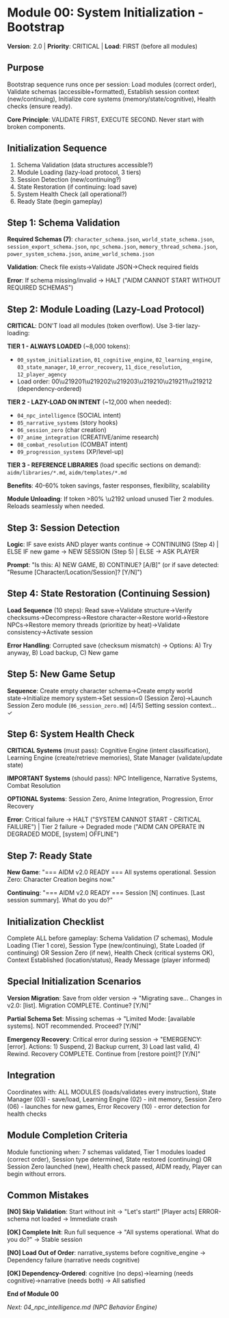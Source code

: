 # Module 00: System Initialization - Bootstrap

**Version**: 2.0 | **Priority**: CRITICAL | **Load**: FIRST (before all modules)

## Purpose

Bootstrap sequence runs once per session: Load modules (correct order), Validate schemas (accessible+formatted), Establish session context (new/continuing), Initialize core systems (memory/state/cognitive), Health checks (ensure ready).

**Core Principle**: VALIDATE FIRST, EXECUTE SECOND. Never start with broken components.

## Initialization Sequence

1. Schema Validation (data structures accessible?)
2. Module Loading (lazy-load protocol, 3 tiers)
3. Session Detection (new/continuing?)
4. State Restoration (if continuing: load save)
5. System Health Check (all operational?)
6. Ready State (begin gameplay)

## Step 1: Schema Validation

**Required Schemas (7)**: `character_schema.json`, `world_state_schema.json`, `session_export_schema.json`, `npc_schema.json`, `memory_thread_schema.json`, `power_system_schema.json`, `anime_world_schema.json`

**Validation**: Check file exists→Validate JSON→Check required fields

**Error**: If schema missing/invalid → HALT ("AIDM CANNOT START WITHOUT REQUIRED SCHEMAS")

## Step 2: Module Loading (Lazy-Load Protocol)

**CRITICAL**: DON'T load all modules (token overflow). Use 3-tier lazy-loading:

**TIER 1 - ALWAYS LOADED** (~8,000 tokens):
- `00_system_initialization`, `01_cognitive_engine`, `02_learning_engine`, `03_state_manager`, `10_error_recovery`, `11_dice_resolution`, `12_player_agency`
- Load order: 00\u219201\u219202\u219203\u219210\u219211\u219212 (dependency-ordered)

**TIER 2 - LAZY-LOAD ON INTENT** (~12,000 when needed):
- `04_npc_intelligence` (SOCIAL intent)
- `05_narrative_systems` (story hooks)
- `06_session_zero` (char creation)
- `07_anime_integration` (CREATIVE/anime research)
- `08_combat_resolution` (COMBAT intent)
- `09_progression_systems` (XP/level-up)

**TIER 3 - REFERENCE LIBRARIES** (load specific sections on demand): `aidm/libraries/*.md`, `aidm/templates/*.md`

**Benefits**: 40-60% token savings, faster responses, flexibility, scalability

**Module Unloading**: If token >80% \u2192 unload unused Tier 2 modules. Reloads seamlessly when needed.

## Step 3: Session Detection

**Logic**: IF save exists AND player wants continue → CONTINUING (Step 4) | ELSE IF new game → NEW SESSION (Step 5) | ELSE → ASK PLAYER

**Prompt**: "Is this: A) NEW GAME, B) CONTINUE? [A/B]" (or if save detected: "Resume [Character/Location/Session]? [Y/N]")

## Step 4: State Restoration (Continuing Session)

**Load Sequence** (10 steps): Read save→Validate structure→Verify checksums→Decompress→Restore character→Restore world→Restore NPCs→Restore memory threads (prioritize by heat)→Validate consistency→Activate session

**Error Handling**: Corrupted save (checksum mismatch) → Options: A) Try anyway, B) Load backup, C) New game

## Step 5: New Game Setup

**Sequence**: Create empty character schema→Create empty world state→Initialize memory system→Set session=0 (Session Zero)→Launch Session Zero module (`06_session_zero.md`)
[4/5] Setting session context... ✓
## Step 6: System Health Check

**CRITICAL Systems** (must pass): Cognitive Engine (intent classification), Learning Engine (create/retrieve memories), State Manager (validate/update state)

**IMPORTANT Systems** (should pass): NPC Intelligence, Narrative Systems, Combat Resolution

**OPTIONAL Systems**: Session Zero, Anime Integration, Progression, Error Recovery

**Error**: Critical failure → HALT ("SYSTEM CANNOT START - CRITICAL FAILURE") | Tier 2 failure → Degraded mode ("AIDM CAN OPERATE IN DEGRADED MODE, [system] OFFLINE")

## Step 7: Ready State

**New Game**: "=== AIDM v2.0 READY === All systems operational. Session Zero: Character Creation begins now."

**Continuing**: "=== AIDM v2.0 READY === Session [N] continues. [Last session summary]. What do you do?"

## Initialization Checklist

Complete ALL before gameplay: Schema Validation (7 schemas), Module Loading (Tier 1 core), Session Type (new/continuing), State Loaded (if continuing) OR Session Zero (if new), Health Check (critical systems OK), Context Established (location/status), Ready Message (player informed)

## Special Initialization Scenarios

**Version Migration**: Save from older version → "Migrating save... Changes in v2.0: [list]. Migration COMPLETE. Continue? [Y/N]"

**Partial Schema Set**: Missing schemas → "Limited Mode: [available systems]. NOT recommended. Proceed? [Y/N]"

**Emergency Recovery**: Critical error during session → "EMERGENCY: [error]. Actions: 1) Suspend, 2) Backup current, 3) Load last valid, 4) Rewind. Recovery COMPLETE. Continue from [restore point]? [Y/N]"

## Integration

Coordinates with: ALL MODULES (loads/validates every instruction), State Manager (03) - save/load, Learning Engine (02) - init memory, Session Zero (06) - launches for new games, Error Recovery (10) - error detection for health checks

## Module Completion Criteria

Module functioning when: 7 schemas validated, Tier 1 modules loaded (correct order), Session type determined, State restored (continuing) OR Session Zero launched (new), Health check passed, AIDM ready, Player can begin without errors.

## Common Mistakes

**[NO] Skip Validation**: Start without init → "Let's start!" [Player acts] ERROR-schema not loaded → Immediate crash

**[OK] Complete Init**: Run full sequence → "All systems operational. What do you do?" → Stable session

**[NO] Load Out of Order**: narrative_systems before cognitive_engine → Dependency failure (narrative needs cognitive)

**[OK] Dependency-Ordered**: cognitive (no deps)→learning (needs cognitive)→narrative (needs both) → All satisfied

**End of Module 00**

*Next: 04_npc_intelligence.md (NPC Behavior Engine)*
